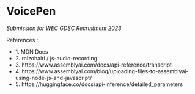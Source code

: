 # VoicePen
*Submission for WEC GDSC Recruitment 2023*

References :
<ul>
    <li>1. MDN Docs</li>
    <li>2. ralzohairi / js-audio-recording</li>
    <li>3. https://www.assemblyai.com/docs/api-reference/transcript</li>
    <li>4. https://www.assemblyai.com/blog/uploading-files-to-assemblyai-using-node-js-and-javascript/</li>
    <li>5. https://huggingface.co/docs/api-inference/detailed_parameters</li>
</ul>
